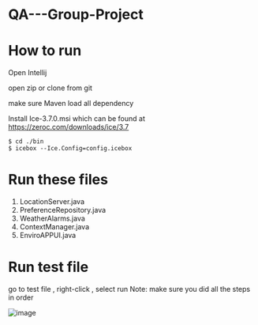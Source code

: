 # QA---Group-Project


# How to run

Open Intellij

open zip or clone from git

make sure Maven load all dependency

Install Ice-3.7.0.msi which can be found at https://zeroc.com/downloads/ice/3.7 

```
$ cd ./bin
$ icebox --Ice.Config=config.icebox
```
# Run these files
1. LocationServer.java 
2. PreferenceRepository.java 
3. WeatherAlarms.java 
4. ContextManager.java 
5. EnviroAPPUI.java

# Run test file
go to test file , right-click , select run 
Note: make sure you did all the steps in order 


![image](https://user-images.githubusercontent.com/67695658/169563360-cc527aff-8c0b-438c-a478-8aa879f6f7f7.png)


